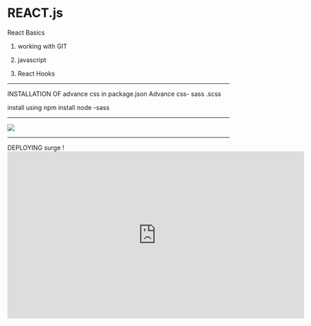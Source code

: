# REACT.js

React Basics 
1) working with GIT 

2) javascript 

3) React Hooks 

<hr />
INSTALLATION OF advance css in package.json
Advance css- sass .scss

install using npm install node -sass
<hr/>
<img src="https://mildaintrainings.com/wp-content/uploads/2017/11/react-logo.png"/>

<hr/>
DEPLOYING surge !
<iframe width="673" height="379" src="https://www.youtube.com/embed/-EjdMvYPSVU" title="YouTube video player" frameborder="0" allow="accelerometer; autoplay; clipboard-write; encrypted-media; gyroscope; picture-in-picture" allowfullscreen></iframe>
